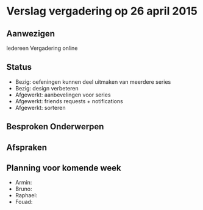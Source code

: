 # Verslag vergadering op 26 april 2015

## Aanwezigen
Iedereen
Vergadering online

## Status
- Bezig: oefeningen kunnen deel uitmaken van meerdere series
- Bezig: design verbeteren
- Afgewerkt: aanbevelingen voor series
- Afgewerkt: friends requests + notifications
- Afgewerkt: sorteren


## Besproken Onderwerpen


## Afspraken


## Planning voor komende week
- Armin:
- Bruno:
- Raphael:
- Fouad: